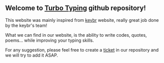 ## Welcome to [Turbo Typing](https://turbotyping.github.io/) github repository!

This website was mainly inspired from [keybr](https://www.keybr.com) website, really great job done by the keybr's team!

What we can find in our website, is the ability to write codes, quotes, poems... while improving your typing skills.

For any suggestion, please feel free to create a [ticket](https://github.com/ah-keyboard/devkeyboard.github.io/issues/new) in our repository and we will try to add it ASAP.
